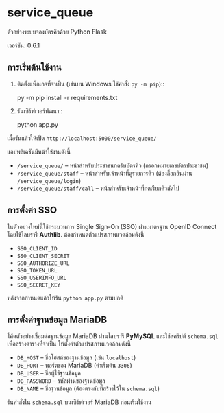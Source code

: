 # service_queue

ตัวอย่างระบบจองบัตรคิวด้วย Python Flask

เวอร์ชัน: 0.6.1

## การเริ่มต้นใช้งาน

1. ติดตั้งแพ็กเกจที่จำเป็น (เช่นบน Windows ใช้คำสั่ง `py -m pip`)::

    py -m pip install -r requirements.txt

2. รันเซิร์ฟเวอร์พัฒนา::

    python app.py

เมื่อรันแล้วให้เปิด `http://localhost:5000/service_queue/`

แอปพลิเคชันมีหน้าใช้งานดังนี้

- `/service_queue/` – หน้าสำหรับประชาชนกดรับบัตรคิว (กรอกหมายเลขบัตรประชาชน)
- `/service_queue/staff` – หน้าสำหรับเจ้าหน้าที่ดูรายการคิว (ต้องล็อกอินผ่าน `/service_queue/login`)
- `/service_queue/staff/call` – หน้าสำหรับเจ้าหน้าที่กดเรียกคิวถัดไป

## การตั้งค่า SSO

ในตัวอย่างใหม่นี้ใช้กระบวนการ Single Sign-On (SSO) ผ่านมาตรฐาน OpenID
Connect โดยใช้ไลบรารี **Authlib**. ต้องกำหนดตัวแปรสภาพแวดล้อมดังนี้

- `SSO_CLIENT_ID`
- `SSO_CLIENT_SECRET`
- `SSO_AUTHORIZE_URL`
- `SSO_TOKEN_URL`
- `SSO_USERINFO_URL`
- `SSO_SECRET_KEY`

หลังจากกำหนดแล้วให้รัน `python app.py` ตามปกติ

## การตั้งค่าฐานข้อมูล MariaDB

โค้ดตัวอย่างเชื่อมต่อฐานข้อมูล MariaDB ผ่านไลบรารี **PyMySQL**
และใช้สคริปต์ `schema.sql` เพื่อสร้างตารางที่จำเป็น
ให้ตั้งค่าตัวแปรสภาพแวดล้อมดังนี้

- `DB_HOST` – ชื่อโฮสต์ของฐานข้อมูล (เช่น `localhost`)
- `DB_PORT` – พอร์ตของ MariaDB (ค่าเริ่มต้น `3306`)
- `DB_USER` – ชื่อผู้ใช้ฐานข้อมูล
- `DB_PASSWORD` – รหัสผ่านของฐานข้อมูล
- `DB_NAME` – ชื่อฐานข้อมูล (ต้องตรงกับที่สร้างไว้ใน `schema.sql`)

รันคำสั่งใน `schema.sql` บนเซิร์ฟเวอร์ MariaDB ก่อนเริ่มใช้งาน
